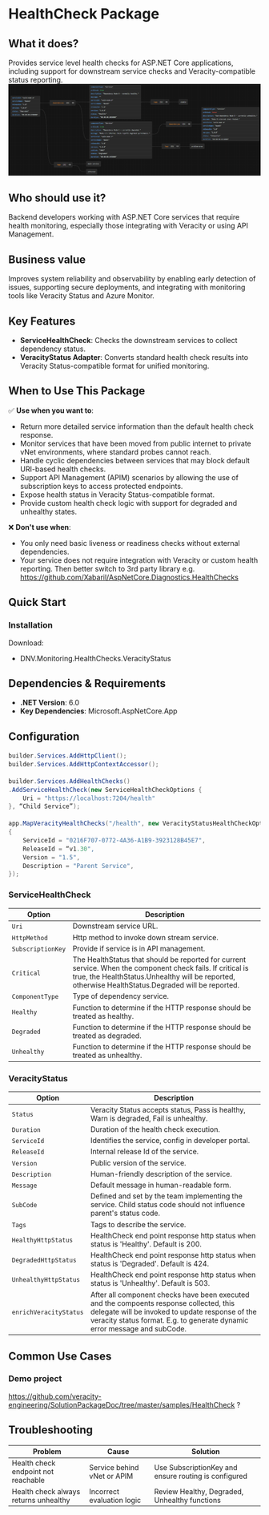 # HealthCheck Package

## What it does?
Provides service level health checks for ASP.NET Core applications, including support for downstream service checks and Veracity-compatible status reporting.
![Sample](Sample.png)

## Who should use it?
Backend developers working with ASP.NET Core services that require health monitoring, especially those integrating with Veracity or using API Management.

## Business value
Improves system reliability and observability by enabling early detection of issues, supporting secure deployments, and integrating with monitoring tools like Veracity Status and Azure Monitor.

## Key Features
- **ServiceHealthCheck**: Checks the downstream services to collect dependency status.
- **VeracityStatus Adapter**: Converts standard health check results into Veracity Status-compatible format for unified monitoring.

## When to Use This Package
✅ **Use when you want to**:
- Return more detailed service information than the default health check response.
- Monitor services that have been moved from public internet to private vNet environments, where standard probes cannot reach.
- Handle cyclic dependencies between services that may block default URI-based health checks.
- Support API Management (APIM) scenarios by allowing the use of subscription keys to access protected endpoints.
- Expose health status in Veracity Status-compatible format.
- Provide custom health check logic with support for degraded and unhealthy states.

❌ **Don't use when**:
- You only need basic liveness or readiness checks without external dependencies.
- Your service does not require integration with Veracity or custom health reporting.
Then better switch to 3rd party library e.g. https://github.com/Xabaril/AspNetCore.Diagnostics.HealthChecks

## Quick Start
### Installation
Download:
- DNV.Monitoring.HealthChecks.VeracityStatus

## Dependencies & Requirements
- **.NET Version**: 6.0
- **Key Dependencies**: Microsoft.AspNetCore.App

## Configuration
```csharp
builder.Services.AddHttpClient();
builder.Services.AddHttpContextAccessor();

builder.Services.AddHealthChecks()
.AddServiceHealthCheck(new ServiceHealthCheckOptions { 
    Uri = "https://localhost:7204/health"
}, “Child Service”);

app.MapVeracityHealthChecks("/health", new VeracityStatusHealthCheckOptions
{
    ServiceId = "0216F707-0772-4A36-A1B9-3923128B45E7",
    ReleaseId = “v1.30",
    Version = "1.5",
    Description = "Parent Service",
});
```
### ServiceHealthCheck

| Option           | Description                                                                 |
|------------------|-----------------------------------------------------------------------------|
| `Uri`     | Downstream service URL.                                                            |
| `HttpMethod`     | Http method to invoke down stream service.                                  |
| `SubscriptionKey`| Provide if service is in API management.                                    |
| `Critical`      | The HealthStatus that should be reported for current service. When the component check fails. If critical is true, the HealthStatus.Unhealthy will be reported, otherwise HealthStatus.Degraded will be reported.  |
| `ComponentType`      | Type of dependency service.                                             |
| `Healthy`        | Function to determine if the HTTP response should be treated as healthy.    |
| `Degraded`       | Function to determine if the HTTP response should be treated as degraded.   |
| `Unhealthy`      | Function to determine if the HTTP response should be treated as unhealthy.  |


### VeracityStatus

| Option        | Description                                                                 |
|---------------|-----------------------------------------------------------------------------|
| `Status`      | Veracity Status accepts status, Pass is healthy, Warn is degraded, Fail is unhealthy. |
| `Duration`    | Duration of the health check execution.                                     |
| `ServiceId`   | Identifies the service, config in developer portal.                         |
| `ReleaseId`   | Internal release Id of the service.                                         |
| `Version`     | Public version of the service.                                              |
| `Description` | Human-friendly description of the service.                                  |
| `Message`     | Default message in human-readable form.                                     |
| `SubCode`     | Defined and set by the team implementing the service. Child status code should not influence parent's status code.                                                                         |
| `Tags`        | Tags to describe the service.                                               |
| `HealthyHttpStatus`        | HealthCheck end point response http status when status is 'Healthy'. Default is 200.                                                                                          |
| `DegradedHttpStatus`        | HealthCheck end point response http status when status is 'Degraded'. Default is 424.                                                                                          |
| `UnhealthyHttpStatus`        | HealthCheck end point response http status when status is 'Unhealthy'. Default is 503.                                                                                          |
| `enrichVeracityStatus`| After all component checks have been executed and the compoents response collected, this delegate will be invoked to update response of the veracity status format. E.g. to generate dynamic error message and subCode.                                                                                      |


## Common Use Cases
### Demo project
https://github.com/veracity-engineering/SolutionPackageDoc/tree/master/samples/HealthCheck ? 


## Troubleshooting
| Problem | Cause | Solution |
|--------|-------|----------|
| Health check endpoint not reachable | Service behind vNet or APIM | Use SubscriptionKey and ensure routing is configured |
| Health check always returns unhealthy | Incorrect evaluation logic | Review Healthy, Degraded, Unhealthy functions |
